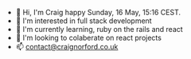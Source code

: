- :wave: Hi, I'm Craig happy Sunday, 16 May, 15:16 CEST.
- :eyes: I'm interested in full stack development
- :seedling: I'm currently learning, ruby on the rails and react
- :revolving_hearts: I'm looking to colaberate on react projects
- :mailbox: contact@craignorford.co.uk